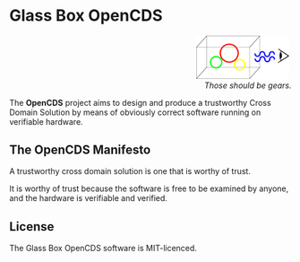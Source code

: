Glass Box OpenCDS
=================

<p align="right"><img
src="https://github.com/jloughry/Glass_Box_OpenCDS/raw/master/logo.png"
width="33%" hspace="4" alt="Glass Box OpenCDS logo"/><br/><em>Those should
be gears.</em></p>

The **OpenCDS** project aims to design and produce a
trustworthy Cross Domain Solution by means of obviously correct
software running on verifiable hardware.

The OpenCDS Manifesto
---------------------

A trustworthy cross domain solution is one that is worthy of trust.

It is worthy of trust because the software is free to be examined by
anyone, and the hardware is verifiable and verified.

License
-------

The Glass Box OpenCDS software is MIT-licenced.

